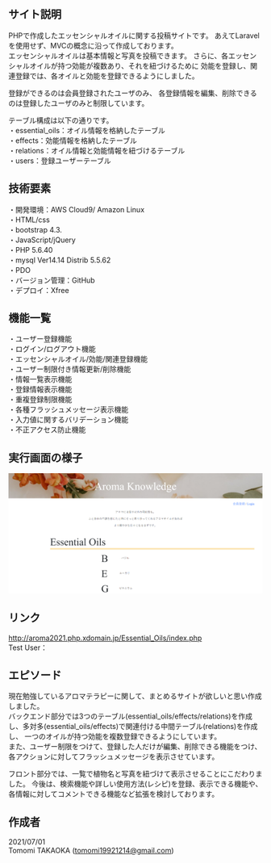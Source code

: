 ## サイト説明
PHPで作成したエッセンシャルオイルに関する投稿サイトです。
あえてLaravelを使用せず、MVCの概念に沿って作成しております。  
エッセンシャルオイルは基本情報と写真を投稿できます。
さらに、各エッセンシャルオイルが持つ効能が複数あり、それを紐づけるために
効能を登録し、関連登録では、各オイルと効能を登録できるようにしました。  

登録ができるのは会員登録されたユーザのみ、
各登録情報を編集、削除できるのは登録したユーザのみと制限しています。

テーブル構成は以下の通りです。  
・essential_oils：オイル情報を格納したテーブル  
・effects：効能情報を格納したテーブル  
・relations：オイル情報と効能情報を紐づけるテーブル  
・users：登録ユーザーテーブル  

## 技術要素
・開発環境：AWS Cloud9/ Amazon Linux  
・HTML/css  
・bootstrap 4.3.  
・JavaScript/jQuery  
・PHP 5.6.40  
・mysql Ver14.14 Distrib 5.5.62  
・PDO  
・バージョン管理：GitHub  
・デプロイ：Xfree  

## 機能一覧
・ユーザー登録機能  
・ログイン/ログアウト機能  
・エッセンシャルオイル/効能/関連登録機能  
・ユーザー制限付き情報更新/削除機能  
・情報一覧表示機能  
・登録情報表示機能  
・重複登録制限機能  
・各種フラッシュメッセージ表示機能  
・入力値に関するバリデーション機能  
・不正アクセス防止機能  

## 実行画面の様子
![トップ画面：相対パス](images/top_image.PNG)

## リンク
http://aroma2021.php.xdomain.jp/Essential_Oils/index.php  
Test User：

## エピソード
現在勉強しているアロマテラピーに関して、まとめるサイトが欲しいと思い作成しました。  
バックエンド部分では3つのテーブル(essential_oils/effects/relations)を作成し、多対多(essential_oils/effects)で関連付ける中間テーブル(relations)を作成し、
一つのオイルが持つ効能を複数登録できるようにしています。  
また、ユーザー制限をつけて、登録した人だけが編集、削除できる機能をつけ、
各アクションに対してフラッシュメッセージを表示させています。

フロント部分では、一覧で植物名と写真を紐づけて表示させることにこだわりました。
今後は、検索機能や詳しい使用方法(レシピ)を登録、表示できる機能や、各情報に対してコメントできる機能など拡張を検討しております。

## 作成者
2021/07/01  
Tomomi TAKAOKA (tomomi19921214@gmail.com)  
